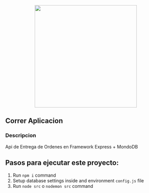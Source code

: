 <p align="center">
  <img src="https://blobscdn.gitbook.com/v0/b/gitbook-28427.appspot.com/o/assets%2F-Lgyno4NC7rhy49BAEjN%2F-Lh14lb3LH4C886qWxYA%2F-Lh1DZeIUQennGd9RiHe%2FScreen%20Shot%202019-06-10%20at%2011.30.20%20AM.png?alt=media&token=784b79f6-81b5-4308-97a2-155afb9d496f" width="320"/>
</p>

## Correr Aplicacion

### Descripcion
Api de Entrega de Ordenes en Framework Express + MondoDB

## Pasos para ejecutar este proyecto:

1. Run `npm i` command
2. Setup database settings inside and environment `config.js` file
3. Run `node src` o `nodemon src` command

